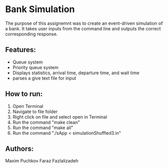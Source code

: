 # Bank Simulation
The purpose of this assignemnt was to create an event-driven simulation of a bank. It takes user inputs from the command line and outputs the correct corresponding response. 

## Features:
- Queue system
- Priority queue system
- Displays statistics, arrival time, departure time, and wait time
- parses a give text file for input

## How to run: 
1) Open Terminal
2) Navigate to file folder
3) Right click on file and select open in Terminal
4) Run the command "make clean"
5) Run the command "make all"
6) Run the command "./sApp < simulationShuffled3.in" 


## Authors:
Maxim Puchkov
Faraz Fazlalizadeh
